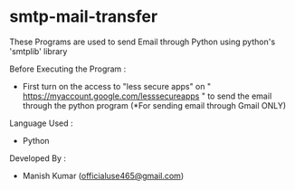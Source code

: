 # smtp-mail-transfer

These Programs are used to send Email through Python using python's 'smtplib' library

Before Executing the Program :
- First turn on the access to "less secure apps" on " https://myaccount.google.com/lesssecureapps " to send the email through the python program (*For sending email through Gmail ONLY)

Language Used :
- Python

Developed By :
- Manish Kumar (officialuse465@gmail.com)
